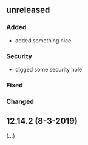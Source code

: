 ## unreleased

### Added

- added something nice

### Security

- digged some security hole

### Fixed

### Changed

## 12.14.2 (8-3-2019)

(...)